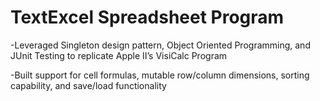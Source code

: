 # TextExcel Spreadsheet Program
-Leveraged Singleton design pattern, Object Oriented
Programming, and JUnit Testing to replicate Apple II’s
VisiCalc Program

-Built support for cell formulas, mutable row/column
dimensions, sorting capability, and save/load functionality
